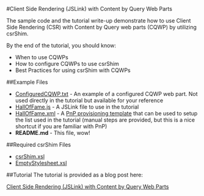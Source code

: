 #Client Side Rendering (JSLink) with Content by Query Web Parts

The sample code and the tutorial write-up demonstrate how to use Client Side Rendering (CSR) with Content by Query web parts (CQWP) by utilizing csrShim.

By the end of the tutorial, you should know:
- When to use CQWPs
- How to configure CQWPs to use csrShim
- Best Practices for using csrShim with CQWPs

##Example Files
- [ConfiguredCQWP.txt](ConfiguredCQWP.txt) - An example of a configured CQWP web part. Not used directly in the tutorial but available for your reference
- [HallOfFame.js](HallOfFame.js) - A JSLink file to use in the tutorial
- [HallOfFame.xml](HallOfFame.xml) - A [PnP provisioning template](https://github.com/SharePoint/PnP-Guidance/blob/master/articles/Introducing-the-PnP-Provisioning-Engine.md) that can be used to setup the list used in the tutorial (manual steps are provided, but this is a nice shortcut if you are familiar with PnP)
- **README.md** - This file, wow!

##Required csrShim Files
- [csrShim.xsl](../../csrShim/csrShim.xsl)
- [EmptyStylesheet.xsl](../../csrShim/EmptyStyleSheet.xsl)

##Tutorial
The tutorial is provided as a blog post here:

[Client Side Rendering (JSLink) with Content by Query Web Parts](https://thechriskent.com/2016/10/10/client-side-rendering-jslink-with-content-by-query-web-parts/)
